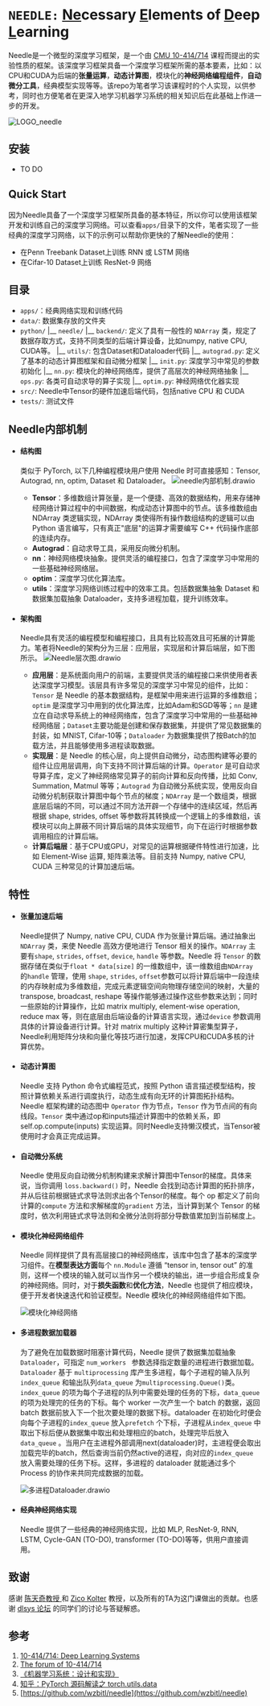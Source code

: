 # `NEEDLE:` <u>Ne</u>cessary <u>E</u>lements of <u>D</u>eep <u>L</u>earning

Needle是一个微型的深度学习框架，是一个由  [CMU 10-414/714](https://dlsyscourse.org/)  课程而提出的实验性质的框架。该深度学习框架具备一个深度学习框架所需的基本要素，比如：以CPU和CUDA为后端的**张量运算**，**动态计算图**，模块化的**神经网络编程组件**，**自动微分工具**，经典模型实现等等。该repo为笔者学习该课程时的个人实现，以供参考，同时也方便笔者在更深入地学习机器学习系统的相关知识后在此基础上作进一步的开发。

![LOGO_needle](./figures/LOGO_needle.png)

## 安装

- TO DO

## Quick Start

​	因为Needle具备了一个深度学习框架所具备的基本特征，所以你可以使用该框架开发和训练自己的深度学习网络。可以查看`apps/`目录下的文件，笔者实现了一些经典的深度学习网络，以下的示例可以帮助你更快的了解Needle的使用：

* 在Penn Treebank Dataset上训练 RNN 或 LSTM 网络
* 在Cifar-10 Dataset上训练 ResNet-9 网络

## 目录

-  `apps/`：经典网络实现和训练代码
- `data/`: 数据集存放的文件夹
- `python/`
        |__ `needle/`
                     |__ `backend/`: 定义了具有一般性的 `NDArray` 类，规定了数据存取方式，支持不同类型的后端计算设备，比如numpy, native CPU, CUDA等。
                     |__ `utils/`: 包含Dataset和Dataloader代码
        |__ `autograd.py`: 定义了基本的动态计算图框架和自动微分框架
        |__ `init.py`: 深度学习中常见的参数初始化
        |__ `nn.py`: 模块化的神经网络库，提供了高层次的神经网络抽象
        |__ `ops.py`: 各类可自动求导的算子实现
        |__ `optim.py`: 神经网络优化器实现
- `src/`: Needle中Tensor的硬件加速后端代码，包括native CPU 和 CUDA
- `tests/`: 测试文件

## Needle内部机制

- #### **结构图**

  类似于 PyTorch, 以下几种编程模块用户使用 Needle 时可直接感知：Tensor, Autograd, nn, optim, Dataset 和 Dataloader。
  ![needle内部机制.drawio](./figures/StructureOfNeedle.png)

  * **Tensor**：多维数组计算张量，是一个便捷、高效的数据结构，用来存储神经网络计算过程中的中间数据，构成动态计算图中的节点。该多维数组由 NDArray 类逻辑实现，NDArray 类使得所有操作数组结构的逻辑可以由 Python 语言编写，只有真正"底层"的运算才需要编写 C++ 代码操作底部的连续内存。
  * **Autograd**：自动求导工具，采用反向微分机制。
  * **nn**：神经网络模块抽象。提供灵活的编程接口，包含了深度学习中常用的一些基础神经网络层。
  * **optim**：深度学习优化算法库。
  * **utils**：深度学习网络训练过程中的效率工具。包括数据集抽象 Dataset 和数据集加载抽象 Dataloader，支持多进程加载，提升训练效率。
- #### **架构图**

  Needle具有灵活的编程模型和编程接口，且具有比较高效且可拓展的计算能力。笔者将Needle的架构分为三层：应用层，实现层和计算后端层，如下图所示。
  ![Needle层次图.drawio](./figures/LayerOfNeedle.png)

  * **应用层**：是系统面向用户的前端，主要提供灵活的编程接口来供使用者表达深度学习模型。该层具有许多常见的深度学习中常见的组件，比如：`Tensor` 是 Needle 的基本数据结构，是框架中用来进行运算的多维数组；`optim` 是深度学习中用到的优化算法库，比如Adam和SGD等等；`nn` 是建立在自动求导系统上的神经网络库，包含了深度学习中常用的一些基础神经网络层；`Dataset`主要功能是创建和保存数据集，并提供了常见数据集的封装，如 MNIST, Cifar-10等；`Dataloader` 为数据集提供了按Batch的加载方法，并且能够使用多进程读取数据。
  * **实现层**：是 Needle 的核心层，向上提供自动微分，动态图构建等必要的组件让应用层调用，向下支持不同计算后端的计算。`Operator` 是可自动求导算子库，定义了神经网络常见算子的前向计算和反向传播，比如 Conv, Summation, Matmul 等等；`Autograd` 为自动微分系统实现，使用反向自动微分机制获取计算图中每个节点的梯度；`NDArray` 是一个数组类，根据底层后端的不同，可以通过不同方法开辟一个存储中的连续区域，然后再根据 shape, strides, offset 等参数将其转换成一个逻辑上的多维数组，该模块可以向上屏蔽不同计算后端的具体实现细节，向下在运行时根据参数调用相应的计算后端。
  * **计算后端层**：基于CPU或GPU，对常见的运算根据硬件特性进行加速，比如 Element-Wise 运算, 矩阵乘法等。目前支持 Numpy, native CPU, CUDA 三种常见的计算加速后端。

## 特性

- #### **张量加速后端**

  Needle提供了 Numpy, native CPU, CUDA 作为张量计算后端。通过抽象出 `NDArray` 类，来使 Needle 高效方便地进行 Tensor 相关的操作。`NDArray` 主要有`shape`, `strides`, `offset`, `device`, `handle` 等参数。Needle 将 `Tensor` 的数据存储在类似于`float * data[size]` 的一维数组中，该一维数组由`NDArray` 的`handle` 管理，使用 `shape`, `strides`, `offset`参数可以将计算后端中一段连续的内存映射成为多维数组，完成元素逻辑空间向物理存储空间的映射，大量的 transpose, broadcast, reshape 等操作能够通过操作这些参数来达到；同时一些原始的计算操作，比如 matrix multiply, element-wise operation, reduce max 等，则在底层由后端设备的计算语言实现，通过`device` 参数调用具体的计算设备进行计算。针对 matrix multiply 这种计算密集型算子，Needle利用矩阵分块和向量化等技巧进行加速，发挥CPU和CUDA多核的计算优势。

  

- #### 动态计算图

  Needle 支持 Python 命令式编程范式，按照 Python 语言描述模型结构，按照计算依赖关系进行调度执行，动态生成有向无环的计算图拓扑结构。Needle 框架构建的动态图中 `Operator` 作为节点，`Tensor` 作为节点间的有向线段。`Tensor` 类中通过op和inputs描述计算图中的依赖关系，即 self.op.compute(inputs) 实现运算。同时Needle支持懒汉模式，当Tensor被使用时才会真正完成运算。



* #### 自动微分系统

  Needle 使用反向自动微分机制构建来求解计算图中Tensor的梯度。具体来说，当你调用 `loss.backward()` 时，Needle 会找到动态计算图的拓扑排序，并从后往前根据链式求导法则求出各个Tensor的梯度。每个 op 都定义了前向计算的`compute` 方法和求解梯度的`gradient` 方法，当计算到某个 Tensor 的梯度时，依次利用链式求导法则和全微分法则将部分导数值累加到当前梯度上。
  

* #### 模块化神经网络组件

  Needle 同样提供了具有高层接口的神经网络库，该库中包含了基本的深度学习组件。在**模型表达方面**每个 `nn.Module` 遵循 “tensor in, tensor out” 的准则，这样一个模块的输入就可以当作另一个模块的输出，进一步组合形成复杂的神经网络。同时，对于**损失函数**和**优化方法**，Needle 也提供了相应模块，便于开发者快速迭代和验证模型。Needle 模块化的神经网络组件如下图。

  ![模块化神经网络](./figures/ModularNN.png)

* #### 多进程数据加载器

  为了避免在加载数据时阻塞计算代码，Needle 提供了数据集加载抽象 `Dataloader`，可指定 `num_workers ` 参数选择指定数量的进程进行数据加载。`Dataloader` 基于 `multiprocessing` 库产生多进程，每个子进程的输入队列`index_queue` 和输出队列`data_queue` 为`multiprocessing.Queue()`类。`index_queue` 的项为每个子进程的队列中需要处理的任务的下标，`data_queue` 的项为处理完的任务的下标。每个 worker 一次产生一个 batch 的数据，返回 batch 数据前放入下一个批次要处理的数据下标。dataloader 在初始化时便会向每个子进程的`index_queue` 放入`prefetch` 个下标，子进程从`index_queue` 中取出下标后便从数据集中取出和处理相应的batch，处理完毕后放入`data_queue` 。当用户在主进程外部调用next(dataloader)时，主进程便会取出加载完毕的batch，然后查询当前仍然active的进程，向对应的`index_queue` 放入需要处理的任务下标。这样，多进程的 dataloader 就能通过多个 Process 的协作来共同完成数据的加载。

  ![多进程Dataloader.drawio](./figures/MultiProcOfDataloader.png)

  

* #### 经典神经网络实现

  Needle 提供了一些经典的神经网络实现，比如 MLP, ResNet-9, RNN, LSTM, Cycle-GAN (TO-DO), transformer (TO-DO)等等，供用户直接调用。



## 致谢

感谢 [陈天奇教授 ](https://tqchen.com/)和 [Zico Kolter](https://zicokolter.com/) 教授，以及所有的TA为这门课做出的贡献。也感谢 [dlsys 论坛](https://forum.dlsyscourse.org/) 的同学们的讨论与答疑解惑。



## 参考

1. [10-414/714: Deep Learning Systems ](https://dlsyscourse.org/)
2. [The forum of 10-414/714 ](https://forum.dlsyscourse.org/)
3. [《机器学习系统：设计和实现》](https://openmlsys.github.io/)
4. [知乎：PyTorch 源码解读之 torch.utils.data ](https://zhuanlan.zhihu.com/p/337850513)
5. [https://github.com/wzbitl/needle](https://github.com/wzbitl/needle)